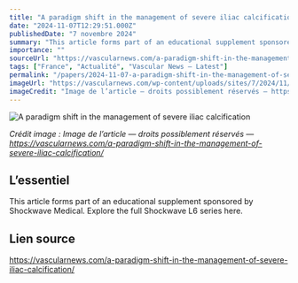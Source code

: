```yaml
---
title: "A paradigm shift in the management of severe iliac calcification"
date: "2024-11-07T12:29:51.000Z"
publishedDate: "7 novembre 2024"
summary: "This article forms part of an educational supplement sponsored by Shockwave Medical. Explore the full Shockwave L6 series here."
importance: ""
sourceUrl: "https://vascularnews.com/a-paradigm-shift-in-the-management-of-severe-iliac-calcification/"
tags: ["France", "Actualité", "Vascular News — Latest"]
permalink: "/papers/2024-11-07-a-paradigm-shift-in-the-management-of-severe-iliac-calcification"
imageUrl: "https://vascularnews.com/wp-content/uploads/sites/7/2024/11/Michel-Bosiers-scaled.jpeg"
imageCredit: "Image de l’article — droits possiblement réservés — https://vascularnews.com/a-paradigm-shift-in-the-management-of-severe-iliac-calcification/"
---
```


![A paradigm shift in the management of severe iliac calcification](https://vascularnews.com/wp-content/uploads/sites/7/2024/11/Michel-Bosiers-scaled.jpeg)

*Crédit image : Image de l’article — droits possiblement réservés — https://vascularnews.com/a-paradigm-shift-in-the-management-of-severe-iliac-calcification/*

## L’essentiel

This article forms part of an educational supplement sponsored by Shockwave Medical. Explore the full Shockwave L6 series here.

## Lien source

https://vascularnews.com/a-paradigm-shift-in-the-management-of-severe-iliac-calcification/
